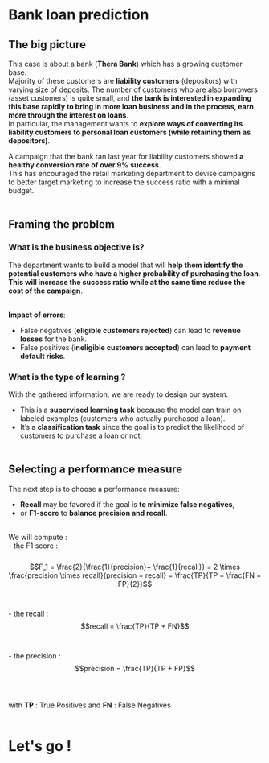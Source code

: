 # Bank loan prediction
## The big picture
This case is about a bank (**Thera Bank**) which has a growing customer base. <br>
Majority of these customers are **liability customers** (depositors) with varying size of deposits.
The number of customers who are also borrowers (asset customers) is quite small, and **the bank is interested in expanding this base rapidly to bring in more loan business and in the process, earn more through the interest on loans**. <br>
In particular, the management wants to **explore ways of converting its liability customers to personal loan customers (while retaining them as depositors)**. <br>

A campaign that the bank ran last year for liability customers showed **a healthy conversion rate of over 9% success**. <br>
This has encouraged the retail marketing department to devise campaigns to better target marketing to increase the success ratio with a minimal budget.<br><br>

## Framing the problem
### What is the business objective is?
The department wants to build a model that will **help them identify the potential customers who have a higher probability of purchasing the loan**.<br>
**This will increase the success ratio while at the same time reduce the cost of the campaign**.<br><br>

**Impact of errors**: <br>
- False negatives (**eligible customers rejected**) can lead to **revenue losses** for the bank.<br>
- False positives (**ineligible customers accepted**) can lead to **payment default risks**.<br>

### What is the type of learning ?
With the gathered information, we are ready to design our system.<br>
- This is a **supervised learning task** because the model can train on labeled examples (customers who actually purchased a loan). <br>
- It’s a **classification task** since the goal is to predict the likelihood of customers to purchase a loan or not. <br><br>

## Selecting a performance measure
The next step is to choose a performance measure: <br>
- **Recall** may be favored if the goal is **to minimize false negatives**, <br>
- or **F1-score** to **balance precision and recall**.<br><br>

We will compute : <br>
    - the F1 score : <br><br>
    $$F_1  = \frac{2}{\frac{1}{precision}+ \frac{1}{recall}} = 2 \times \frac{precision \times recall}{precision + recall} = \frac{TP}{TP +  \frac{FN + FP}{2}}$$ <br><br>
    - the recall : <br>
      $$recall  = \frac{TP}{TP + FN}$$ <br><br>
    - the precision : <br>
      $$precision  = \frac{TP}{TP + FP}$$<br><br>

with **TP** : True Positives and **FN** : False Negatives<br><br>

# Let's go !
